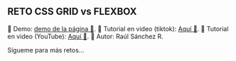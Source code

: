 ## RETO CSS GRID vs FLEXBOX

💙 Demo: [demo de la página 👀](https://raulsr92.github.io/Reto-CSSGrid-vs-FLEXBOX/).
💚 Tutorial en video (tiktok): [Aquí 👀](https://www.tiktok.com/@raulsanchezcode).
💜 Tutorial en video (YouTube): [Aquí 👀](https://www.tiktok.com/@raulsanchezcode).
🧠 Autor: Raúl Sánchez R.

Sígueme para más retos...